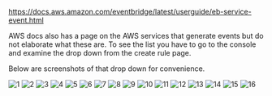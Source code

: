 https://docs.aws.amazon.com/eventbridge/latest/userguide/eb-service-event.html

AWS docs also has a page on the AWS services that generate events but do not elaborate what these are. To see the list you have to go to the console and examine the drop down from the create rule page.

Below are screenshots of that drop down for convenience.

![1](screenshots/1.png)
![2](screenshots/2.png)
![3](screenshots/3.png)
![4](screenshots/4.png)
![5](screenshots/5.png)
![6](screenshots/6.png)
![7](screenshots/7.png)
![8](screenshots/8.png)
![9](screenshots/9.png)
![10](screenshots/10.png)
![11](screenshots/11.png)
![12](screenshots/12.png)
![13](screenshots/13.png)
![14](screenshots/14.png)
![15](screenshots/15.png)
![16](screenshots/16.png)
